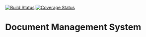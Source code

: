 [![Build Status](https://travis-ci.org/andela-nekekwe/docMan.svg?branch=master)](https://travis-ci.org/andela-nekekwe/docMan)
[![Coverage Status](https://coveralls.io/repos/github/andela-nekekwe/docMan/badge.svg?branch=master)](https://coveralls.io/github/andela-nekekwe/docMan?branch=master)
# Document Management System

